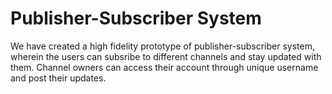 # Publisher-Subscriber System
We have created a high fidelity prototype of publisher-subscriber system, wherein the users can subsribe to different channels and stay updated with them. Channel owners can access their account through unique username and post their updates. 
